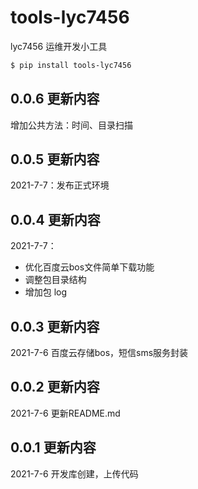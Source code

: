 # tools-lyc7456

lyc7456 运维开发小工具

```bash
$ pip install tools-lyc7456
```

## 0.0.6 更新内容

增加公共方法：时间、目录扫描

## 0.0.5 更新内容

2021-7-7：发布正式环境

## 0.0.4 更新内容

2021-7-7：
* 优化百度云bos文件简单下载功能
* 调整包目录结构
* 增加包 log

## 0.0.3 更新内容

2021-7-6 百度云存储bos，短信sms服务封装

## 0.0.2 更新内容

2021-7-6 更新README.md

## 0.0.1 更新内容

2021-7-6 开发库创建，上传代码
